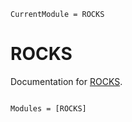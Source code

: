 ```@meta
CurrentModule = ROCKS
```

# ROCKS

Documentation for [ROCKS](https://github.com/DaymondLing/ROCKS.jl).

```@index
```

```@autodocs
Modules = [ROCKS]
```
